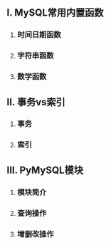 ## I. MySQL常用内置函数

1. ### 时间日期函数

2. ### 字符串函数

3. ### 数学函数

## II. 事务vs索引

1. ### 事务

2. ### 索引

## III. PyMySQL模块

1. ### 模块简介

2. ### 查询操作

3. ### 增删改操作